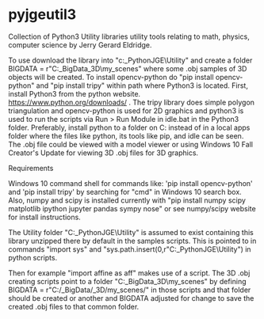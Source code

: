 # pyjgeutil3
Collection of Python3 Utility libraries utility tools relating to math, physics, computer science by Jerry Gerard Eldridge.

To use download the library into "c:\_PythonJGE\Utility" and create a folder BIGDATA = r"C:\_BigData\_3D\my_scenes\"
where some .obj samples of 3D objects will be created. To install opencv-python do "pip install opencv-python" and
"pip install tripy" within path where Python3 is located. First, install Python3 from the python website.
https://www.python.org/downloads/ . The tripy library does simple polygon triangulation and opencv-python is used for
2D graphics and python3 is used to run the scripts via Run > Run Module in idle.bat in the Python3 folder. Preferably,
install python to a folder on C: instead of in a local apps folder where the files like python, its tools like pip,
and idle can be seen. The .obj file could be viewed with a model viewer or using Windows 10 Fall Creator's Update
for viewing 3D .obj files for 3D graphics.

Requirements

Windows 10 command shell for commands like: 'pip install opencv-python' and 'pip install tripy' by searching for
"cmd" in Windows 10 search box. Also, numpy and scipy is installed currently with
"pip install numpy scipy matplotlib ipython jupyter pandas sympy nose" or see numpy/scipy website for install instructions.

The Utility folder "C:\_PythonJGE\Utility" is assumed to exist containing this library unzipped there by default
in the samples scripts. This is pointed to in commands "import sys" and "sys.path.insert(0,r"C:\_PythonJGE\Utility")
in python scripts.

Then for example "import affine as aff" makes use of a script. The 3D .obj creating scripts
point to a folder "C:\_BigData\_3D\my_scenes" by defining
BIGDATA = r"C:/_BigData/_3D/my_scenes/" in those scripts and that folder should be
created or another and BIGDATA adjusted for change to save the created .obj files to
that common folder.

